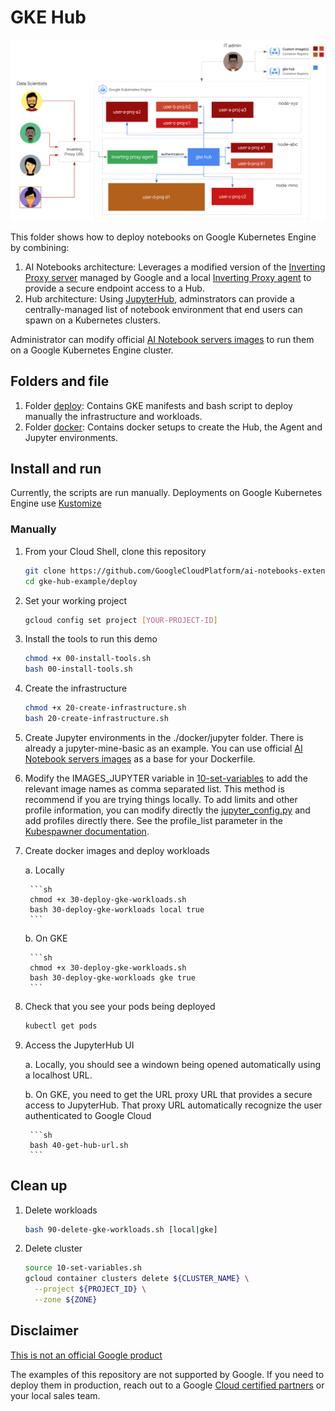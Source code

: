 # GKE Hub

![gke-hub-guide-architecture](../_images/gke-hub-guide-architecture.png)

This folder shows how to deploy notebooks on Google Kubernetes Engine by combining:

1. AI Notebooks architecture: Leverages a modified version of the [Inverting Proxy server][proxy_server] managed by Google and a local [Inverting Proxy agent][proxy_agent] to provide a secure endpoint access to a Hub.
1. Hub architecture: Using [JupyterHub][jupyterhub], adminstrators can provide a centrally-managed list of notebook environment that end users can spawn on a Kubernetes clusters. 

Administrator can modify official [AI Notebook servers images][ain] to run them on a Google Kubernetes Engine cluster.

## Folders and file

1. Folder [deploy](./deploy): Contains GKE manifests and bash script to deploy manually the infrastructure and workloads.
1. Folder [docker](./docker): Contains docker setups to create the Hub, the Agent and Jupyter environments.

## Install and run

Currently, the scripts are run manually. Deployments on Google Kubernetes Engine use [Kustomize][kustomize]

### Manually

1. From your Cloud Shell, clone this repository

    ```sh 
    git clone https://github.com/GoogleCloudPlatform/ai-notebooks-extended.git
    cd gke-hub-example/deploy
    ```

1. Set your working project

    ```sh
    gcloud config set project [YOUR-PROJECT-ID]
    ```

1. Install the tools to run this demo

    ```sh
    chmod +x 00-install-tools.sh
    bash 00-install-tools.sh
    ```

1. Create the infrastructure

    ```sh
    chmod +x 20-create-infrastructure.sh
    bash 20-create-infrastructure.sh
    ```

1. Create Jupyter environments in the ./docker/jupyter folder. There is already a jupyter-mine-basic as an example. You can use official [AI Notebook servers images][ain] as a base for your Dockerfile.

1. Modify the IMAGES_JUPYTER variable in [10-set-variables](set_variables) to add the relevant image names as comma separated list. This method is recommend if you are trying things locally. To add limits and other profile information, you can modify directly the [jupyter_config.py](jupyter_config) and add profiles directly there. See the profile_list parameter in the [Kubespawner documentation](https://jupyterhub-kubespawner.readthedocs.io/en/latest/spawner.html).

1. Create docker images and deploy workloads

    a. Locally

        ```sh
        chmod +x 30-deploy-gke-workloads.sh
        bash 30-deploy-gke-workloads local true
        ```
    
    b. On GKE

        ```sh
        chmod +x 30-deploy-gke-workloads.sh
        bash 30-deploy-gke-workloads gke true
        ```

1. Check that you see your pods being deployed

    ```sh
    kubectl get pods
    ```

1. Access the JupyterHub UI

    a. Locally, you should see a windown being opened automatically using a localhost URL.

    b. On GKE, you need to get the URL proxy URL that provides a secure access to JupyterHub. That proxy URL automatically recognize the user authenticated to Google Cloud

        ```sh
        bash 40-get-hub-url.sh
        ```

## Clean up

1. Delete workloads

    ```sh
    bash 90-delete-gke-workloads.sh [local|gke]
    ```

1. Delete cluster

    ```sh
    source 10-set-variables.sh
    gcloud container clusters delete ${CLUSTER_NAME} \
      --project ${PROJECT_ID} \
      --zone ${ZONE}
    ```


## Disclaimer

[This is not an official Google product](https://opensource.google.com/docs/releasing/publishing/#disclaimer)

The examples of this repository are not supported by Google. If you need to deploy them in production, reach out to a Google [Cloud certified partners](partners) or your local sales team.

[proxy_server]: https://github.com/google/inverting-proxy/tree/master/server
[proxy_agent]: https://github.com/google/inverting-proxy/tree/master/agent
[jupyterhub]: https://jupyter.org/hub
[ain]: https://cloud.google.com/ai-platform/deep-learning-containers/docs/choosing-container#choose_a_container_image_type
[set_variables]: .deploy/manually/10-set-variables.sh
[jupyter_config]: ./docker/jupyter_config.py
[kustomize]: https://kustomize.io/
